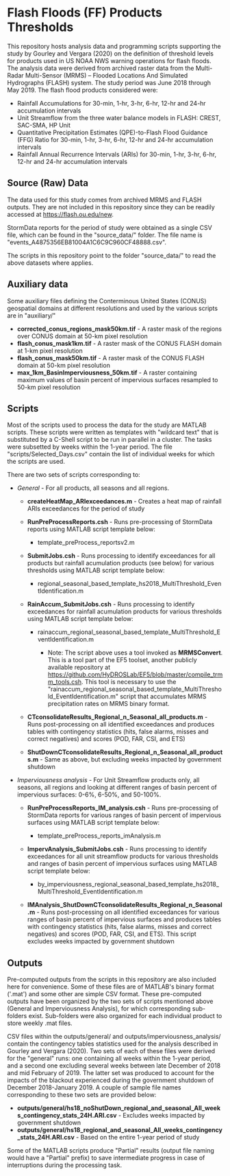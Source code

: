 # Flash Floods (FF) Products Thresholds

This repository hosts analysis data and programming scripts supporting the study by Gourley and Vergara (2020) on the definition of threshold levels for products used in US NOAA NWS warning operations for flash floods. The analysis data were derived from archived raster data from the Multi-Radar Multi-Sensor (MRMS) – Flooded Locations And Simulated Hydrographs (FLASH) system. The study period was June 2018 through May 2019. The flash flood products considered were:

* Rainfall Accumulations for 30-min, 1-hr, 3-hr, 6-hr, 12-hr and 24-hr accumulation intervals
* Unit Streamflow from the three water balance models in FLASH: CREST, SAC-SMA, HP Unit 
* Quantitative Precipitation Estimates (QPE)-to-Flash Flood Guidance (FFG) Ratio for 30-min, 1-hr, 3-hr, 6-hr, 12-hr and 24-hr accumulation intervals
* Rainfall Annual Recurrence Intervals (ARIs) for 30-min, 1-hr, 3-hr, 6-hr, 12-hr and 24-hr accumulation intervals

## Source (Raw) Data

The data used for this study comes from archived MRMS and FLASH outputs. They are not included in this repository since they can be readily accessed at https://flash.ou.edu/new.

StormData reports for the period of study were obtained as a single CSV file, which can be found in the "source_data/" folder. The file name is "events_A4875356EB81004A1C6C9C960CF48888.csv".

The scripts in this repository point to the folder "source_data/" to read the above datasets where applies.

## Auxiliary data

Some auxiliary files defining the Conterminous United States (CONUS) geospatial domains at different resolutions and used by the various scripts are in "auxiliary/"

* **corrected_conus_regions_mask50km.tif** - A raster mask of the regions over CONUS domain at 50-km pixel resolution
* **flash_conus_mask1km.tif** - A raster mask of the CONUS FLASH domain at 1-km pixel resolution
* **flash_conus_mask50km.tif** - A raster mask of the CONUS FLASH domain at 50-km pixel resolution
* **max_1km_BasinImperviousness_50km.tif** - A raster containing maximum values of basin percent of impervious surfaces resampled to 50-km pixel resolution

## Scripts

Most of the scripts used to process the data for the study are MATLAB scripts. These scripts were written as templates with "wildcard text" that is substituted by a C-Shell script to be run in parallel in a cluster. The tasks were subsetted by weeks within the 1-year period. The file "scripts/Selected_Days.csv" contain the list of individual weeks for which the scripts are used.

There are two sets of scripts corresponding to:

* *General* - For all products, all seasons and all regions.
  - **createHeatMap_ARIexceedances.m** - Creates a heat map of rainfall ARIs exceedances for the period of study

  - **RunPreProcessReports.csh** - Runs pre-processing of StormData reports using MATLAB script template below:
    - template_preProcess_reportsv2.m

  - **SubmitJobs.csh** - Runs processing to identify exceedances for all products but rainfall acumulation products (see below) for various thresholds using MATLAB script template below:
    - regional_seasonal_based_template_hs2018_MultiThreshold_EventIdentification.m

  - **RainAccum_SubmitJobs.csh** - Runs processing to identify exceedances for rainfall acumulation products for various thresholds using MATLAB script template below:
    - rainaccum_regional_seasonal_based_template_MultiThreshold_EventIdentification.m

      - Note: The script above uses a tool invoked as **MRMSConvert**. This is a tool part of the EF5 toolset, another publicly available repository at https://github.com/HyDROSLab/EF5/blob/master/compile_trmm_tools.csh. This tool is necessary to use the "rainaccum_regional_seasonal_based_template_MultiThreshold_EventIdentification.m" script that accumulates MRMS precipitation rates on MRMS binary format.

  - **CTconsolidateResults_Regional_n_Seasonal_all_products.m** - Runs post-processing on all identified exceedances and produces tables with contingency statistics (hits, false alarms, misses and correct negatives) and scores (POD, FAR, CSI, and ETS)

  - **ShutDownCTconsolidateResults_Regional_n_Seasonal_all_products.m** - Same as above, but excluding weeks impacted by government shutdown

* *Imperviousness analysis* - For Unit Streamflow products only, all seasons, all regions and looking at different ranges of basin percent of impervious surfaces: 0-6%, 6-50%, and 50-100%.
  - **RunPreProcessReports_IM_analysis.csh** - Runs pre-processing of StormData reports for various ranges of basin percent of impervious surfaces  using MATLAB script template below:
    - template_preProcess_reports_imAnalysis.m 

  - **ImpervAnalysis_SubmitJobs.csh** - Runs processing to identify exceedances for all unit streamflow products for various thresholds and ranges of basin percent of impervious surfaces using MATLAB script template below:
    - by_imperviousness_regional_seasonal_based_template_hs2018_MultiThreshold_EventIdentification.m

  - **IMAnalysis_ShutDownCTconsolidateResults_Regional_n_Seasonal.m** - Runs post-processing on all identified exceedances for various ranges of basin percent of impervious surfaces and produces tables with contingency statistics (hits, false alarms, misses and correct negatives) and scores (POD, FAR, CSI, and ETS). This script excludes weeks impacted by government shutdown

## Outputs

Pre-computed outputs from the scripts in this repository are also included here for convenience. Some of these files are of MATLAB's binary format ('.mat') and some other are simple CSV format. These pre-computed outputs have been organized by the two sets of scripts mentioned above (General and Imperviousness Analysis), for which corresponding sub-folders exist. Sub-folders were also organized for each individual product to store weekly .mat files.

CSV files within the outputs/general/ and outputs/imperviousness_analysis/ contain the contingency tables statistics used for the analysis described in Gourley and Vergara (2020). Two sets of each of these files were derived for the "general" runs: one containing all weeks within the 1-year period, and a second one excluding several weeks between late December of 2018 and mid February of 2019. The latter set was produced to account for the impacts of the blackout experienced during the government shutdown of December 2018-January 2019. A couple of sample file names corresponding to these two sets are provided below:

* **outputs/general/hs18_noShutDown_regional_and_seasonal_All_weeks_contingency_stats_24H.ARI.csv** - Excludes weeks impacted by government shutdown
* **outputs/general/hs18_regional_and_seasonal_All_weeks_contingency_stats_24H.ARI.csv** - Based on the entire 1-year period of study

Some of the MATLAB scripts produce "Partial" results (output file naming would have a "Partial" prefix) to save intermediate progress in case of interruptions during the processing task.
